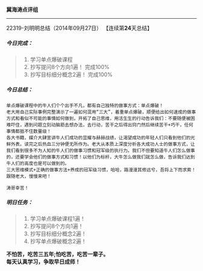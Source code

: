 **冀海涛点评组**

------

22319-刘明明总结（2014年09月27日）
【连续第**24**天总结】

##### __今日完成：__
>1. 学习单点爆破课程
>2. 抄写提问8个方向1遍！   完成100%
>3. 抄写目标细分概念2遍！  完成100%

##### __今日总结：__
    单点爆破课程中的牛人们个个出手不凡，都有自己独特的做事方式：单点爆破！
    老大用自己实际事例完整演示了一遍如何混用“三大”，着重单点爆破，顺便给出如何速成的做事方式和看似不可能的事情如何做到，开拓了自己思维，用活生生的行动告诉我们：不要随便被困难吓住，遇到问题立刻动脑筋去想办法，去行动，苦干之后得出窍门然后继续苦干+巧干，任何事情都抵不住数量级！
    各大书籍，媒介大肆宣讲牛人们成功的显耀与赫赫战绩，让渴望成功的年轻人们只看到他们的光鲜外表。读完之后热血三分钟便无所作为。老大从本质上深度分析各大成功人士的做事方式，让我们看到很多不为人知的牛人们的做事习惯和冠军级的执行力。我们不但要知道牛人们怎么做事的，还要学会他们的做事方式和习惯！以他们为标杆，大牛怎么做我们就怎么做，告诉我们达到牛人们的高度也是可以做到的。
    三大思维模式+正确的做事方法+养成的冠军级习惯，哈哈，路漫漫其修远兮，吾将上下而求索！跟随老大，慢慢来吧！
    
    涛哥幸苦！
##### __明日任务：__
>1. 学习单点爆破课程1遍！
>2. 抄写提问8个方向1遍！
>3. 抄写目标细分概念2遍！
>4. 抄写单点爆破概念2遍！

**不怕苦，吃苦三五年;怕吃苦，吃苦一辈子。**  
**每天认真学习，争取早日成师！**